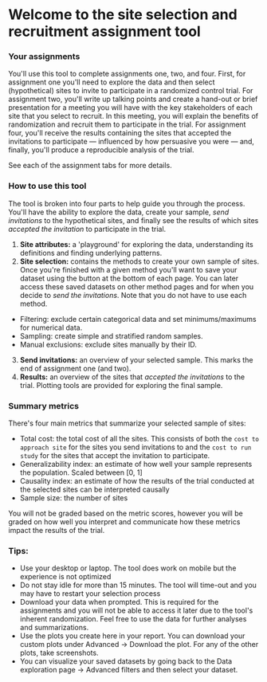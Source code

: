 # Welcome to the site selection and recruitment assignment tool
### Your assignments

You'll use this tool to complete assignments one, two, and four. First, for assignment one you'll need to explore the data and then select (hypothetical) sites to invite to participate in a randomized control trial. For assignment two, you'll write up talking points and create a hand-out or brief presentation for a meeting you will have with the key stakeholders of each site that you select to recruit. In this meeting, you will explain the benefits of randomization and recruit them to participate in the trial. For assignment four, you'll receive the results containing the sites that accepted the invitations to participate — influenced by how persuasive you were  — and, finally, you'll produce a reproducible analysis of the trial.

See each of the assignment tabs for more details.

### How to use this tool
The tool is broken into four parts to help guide you through the process. You'll have the ability to explore the data, create your sample, _send invitations_ to the hypothetical sites, and finally see the results of which sites _accepted the invitation_ to participate in the trial.

1. **Site attributes:** a 'playground' for exploring the data, understanding its definitions and finding underlying patterns.
2. **Site selection:** contains the methods to create your own sample of sites. Once you're finished with a given method you'll want to save your dataset using the button at the bottom of each page. You can later access these saved datasets on other method pages and for when you decide to _send the invitations_. Note that you do not have to use each method.
  - Filtering: exclude certain categorical data and set minimums/maximums for numerical data.
  - Sampling: create simple and stratified random samples.
  - Manual exclusions: exclude sites manually by their ID.
3. **Send invitations:** an overview of your selected sample. This marks the end of assignment one (and two).
4. **Results:** an overview of the sites that _accepted the invitations_ to the trial. Plotting tools are provided for exploring the final sample.

### Summary metrics
There's four main metrics that summarize your selected sample of sites:
- Total cost: the total cost of all the sites. This consists of both the `cost to approach site` for the sites you send invitations to and the `cost to run study` for the sites that accept the invitation to participate.
- Generalizability index: an estimate of how well your sample represents the population. Scaled between [0, 1]
- Causality index: an estimate of how the results of the trial conducted at the selected sites can be interpreted causally  
- Sample size: the number of sites

You will not be graded based on the metric scores, however you will be graded on how well you interpret and communicate how these metrics impact the results of the trial.

### Tips: 
- Use your desktop or laptop. The tool does work on mobile but the experience is not optimized
- Do not stay idle for more than 15 minutes. The tool will time-out and you may have to restart your selection process
- Download your data when prompted. This is required for the assignments and you will not be able to access it later due to the tool's inherent randomization. Feel free to use the data for further analyses and summarizations.
- Use the plots you create here in your report. You can download your custom plots under Advanced -> Download the plot. For any of the other plots, take screenshots.
- You can visualize your saved datasets by going back to the Data exploration page -> Advanced filters and then select your dataset.

<br>
<br>
<br>

